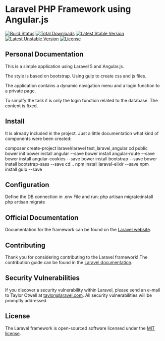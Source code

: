 # Laravel PHP Framework using Angular.js

[![Build Status](https://travis-ci.org/laravel/framework.svg)](https://travis-ci.org/laravel/framework)
[![Total Downloads](https://poser.pugx.org/laravel/framework/d/total.svg)](https://packagist.org/packages/laravel/framework)
[![Latest Stable Version](https://poser.pugx.org/laravel/framework/v/stable.svg)](https://packagist.org/packages/laravel/framework)
[![Latest Unstable Version](https://poser.pugx.org/laravel/framework/v/unstable.svg)](https://packagist.org/packages/laravel/framework)
[![License](https://poser.pugx.org/laravel/framework/license.svg)](https://packagist.org/packages/laravel/framework)

## Personal Documentation

This is a simple application using Laravel 5 and Angular.js.

The style is based on bootstrap. Using gulp to create css and js files.

The application contains a dynamic navigation menu and a login function to a private page.

To simplfy the task it is only the login function related to the database. The content is fixed.


## Install

It is already included in the project. Just a little documentation what kind of components were been created:

composer create-project laravel/laravel test_laravel_angular
cd public
bower init
bower install angular --save
bower install angular-route --save
bower install angular-cookies --save
bower install bootstrap --save
bower install bootstrap-sass --save
cd ..
npm install laravel-elixir --save
npm install gulp --save

## Configuration

Define the DB connection in .env File and run:
php artisan migrate:install
php artisan migrate

## Official Documentation

Documentation for the framework can be found on the [Laravel website](http://laravel.com/docs).

## Contributing

Thank you for considering contributing to the Laravel framework! The contribution guide can be found in the [Laravel documentation](http://laravel.com/docs/contributions).

## Security Vulnerabilities

If you discover a security vulnerability within Laravel, please send an e-mail to Taylor Otwell at taylor@laravel.com. All security vulnerabilities will be promptly addressed.

## License

The Laravel framework is open-sourced software licensed under the [MIT license](http://opensource.org/licenses/MIT).
